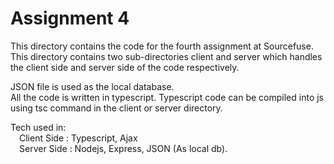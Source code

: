 <h1> Assignment 4 </h1>

This directory contains the code for the fourth assignment at Sourcefuse. <br>
This directory contains two sub-directories client and server which handles the client side and server side of the code respectively.<br>

JSON file is used as the local database.<br>
All the code is written in typescript. Typescript code can be compiled into js using tsc command in the client or server directory.<br>

Tech used in:<br>
  &emsp;Client Side : Typescript, Ajax<br>
  &emsp;Server Side : Nodejs, Express, JSON (As local db).<br>

